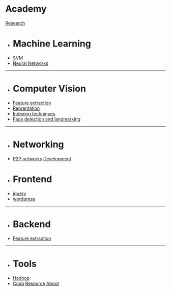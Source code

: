 # Academy

[Research]()
  * # Machine Learning
  * [SVM](svm.md)
  * [Neural Networks](nnet.md)
  - - - -
  * # Computer Vision
  * [Feature extraction](features.md)
  * [Reprentation](representation.md)
  * [Indexing techniques](indexes.md)
  * [Face detection and landmarking](face.md)
  - - - -
  * # Networking
  * [P2P networks](p2p.md)
[Development]()
  * # Frontend
  * [jquery](jquery.md)
  * [wordpress](wordpress.md)
  - - - -
  * # Backend
  * [Feature extraction](features.md)
  - - - -
  * # Tools
  * [Hadoop](hadoop.md)
  * [Cuda](cuda.md)
[Resource](resource.md)
[About](about.md)
